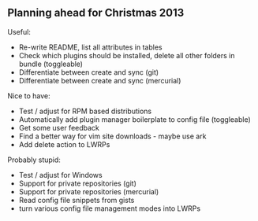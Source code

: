 Planning ahead for Christmas 2013
---------------------------------

Useful:

  * Re-write README, list all attributes in tables
  * Check which plugins should be installed, delete all other folders in bundle (toggleable)
  * Differentiate between create and sync (git)
  * Differentiate between create and sync (mercurial)

Nice to have:

  * Test / adjust for RPM based distributions
  * Automatically add plugin manager boilerplate to config file (toggleable)
  * Get some user feedback
  * Find a better way for vim site downloads - maybe use ark
  * Add delete action to LWRPs

Probably stupid:

  * Test / adjust for Windows
  * Support for private repositories (git)
  * Support for private repositories (mercurial)
  * Read config file snippets from gists
  * turn various config file management modes into LWRPs
